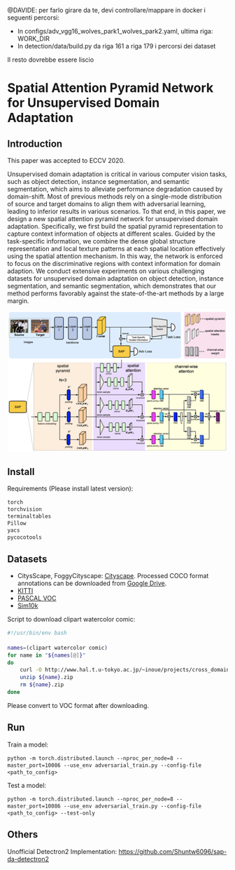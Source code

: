 @DAVIDE: per farlo girare da te, devi controllare/mappare in docker i seguenti percorsi:

- In configs/adv_vgg16_wolves_park1_wolves_park2.yaml, ultima riga: WORK_DIR
- In detection/data/build.py da riga 161 a riga 179 i percorsi dei dataset

Il resto dovrebbe essere liscio

# Spatial Attention Pyramid Network for Unsupervised Domain Adaptation

## Introduction

This paper was accepted to ECCV 2020.

Unsupervised domain adaptation is critical in various computer vision tasks, such as object detection, instance segmentation, and semantic segmentation, which aims to alleviate performance degradation caused by domain-shift. Most of previous methods rely on a single-mode distribution of source and target domains to align them with adversarial learning, leading to inferior results in various scenarios. To that end, in this paper, we design a new spatial attention pyramid network for unsupervised domain adaptation. Specifically, we first build the spatial pyramid representation to capture context information of objects at different scales. Guided by the task-specific information, we combine the dense global structure representation and local texture patterns at each spatial location effectively using the spatial attention mechanism. In this way, the network is enforced to focus on the discriminative regions with context information for domain adaption. We conduct extensive experiments on various challenging datasets for unsupervised domain adaptation on object detection, instance segmentation, and semantic segmentation, which demonstrates that our method performs favorably against the state-of-the-art methods by a large margin.

![SAPNET](SAPNET.png)

## Install 

Requirements (Please install latest version):

```
torch
torchvision
terminaltables
Pillow
yacs
pycocotools
```

## Datasets

- CitysScape, FoggyCityscape: [Cityscape](https://www.cityscapes-dataset.com/). Processed COCO format annotations can be downloaded from [Google Drive](https://drive.google.com/file/d/1Y2gU_FSUS8n9VM2ZM7UmmShZlI_q-wYm/view?usp=sharing).
- [KITTI](http://www.cvlibs.net/datasets/kitti/)
- [PASCAL VOC](http://host.robots.ox.ac.uk/pascal/VOC/)
- [Sim10k](https://fcav.engin.umich.edu/sim-dataset/)

Script to download clipart watercolor comic:

```sh
#!/usr/bin/env bash

names=(clipart watercolor comic)
for name in "${names[@]}"
do
    curl -O http://www.hal.t.u-tokyo.ac.jp/~inoue/projects/cross_domain_detection/datasets/${name}.zip
    unzip ${name}.zip
    rm ${name}.zip
done
```

Please convert to VOC format after downloading.

## Run

Train a model:

```
python -m torch.distributed.launch --nproc_per_node=8 --master_port=10086 --use_env adversarial_train.py --config-file <path_to_config>
```

Test a model:

```
python -m torch.distributed.launch --nproc_per_node=8 --master_port=10086 --use_env adversarial_train.py --config-file <path_to_config> --test-only
```

## Others

Unofficial Detectron2 Implementation: https://github.com/Shuntw6096/sap-da-detectron2
